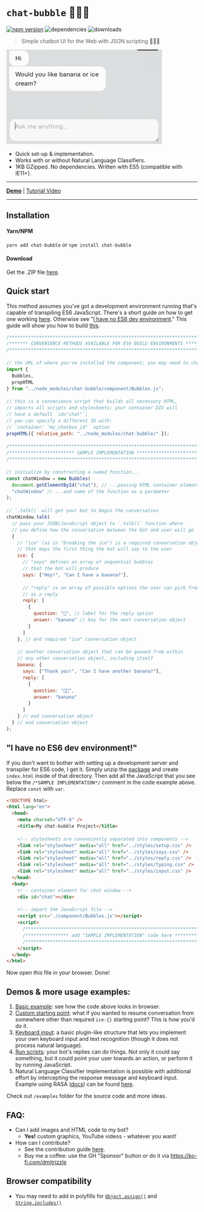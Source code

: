 # `chat-bubble` 👋🤖🤙

[![npm version](https://badge.fury.io/js/chat-bubble.svg)](https://badge.fury.io/js/chat-bubble)
![dependencies](https://david-dm.org/dmitrizzle/chat-bubble.svg)
![downloads](https://img.shields.io/npm/dt/chat-bubble.svg)

> Simple chatbot UI for the Web with JSON scripting 👋🤖🤙

![Screenshot](screenshot.gif?raw=true)

- Quick set-up & implementation.
- Works with or without Natural Language Classifiers.
- 1KB GZipped. No dependencies. Written with ES5 (compatible with IE11+).

---

**[Demo](#demos--more-usage-examples)** | [Tutorial Video](https://www.youtube.com/watch?v=fkJ935a7VSk)

---

## Installation

#### Yarn/NPM

`yarn add chat-bubble` or `npm install chat-bubble`

#### Download

Get the .ZIP file [here](https://github.com/dmitrizzle/chat-bubble/archive/master.zip).

## Quick start

This method assumes you've got a development environment running that's capable of transpiling ES6 JavaScript. There's a short guide on how to get one working [here](ENV.md). Otherwise see "[I have no ES6 dev environment](https://github.com/dmitrizzle/chat-bubble/new/master#i-have-no-es6-dev-environment)." This guide will show you how to build [this](https://dmitrizzle.github.io/chat-bubble/examples/1-basics.html).

```javascript
/************************************************************************/
/******* CONVENIENCE METHODS AVAILABLE FOR ES6 BUILD ENVIRONMENTS *******/
/************************************************************************/

// the URL of where you've installed the component; you may need to change this:
import {
  Bubbles,
  prepHTML
} from "../node_modules/chat-bubble/component/Bubbles.js";

// this is a convenience script that builds all necessary HTML,
// imports all scripts and stylesheets; your container DIV will
// have a default `id="chat"`;
// you can specify a different ID with:
// `container: "my_chatbox_id"` option
prepHTML({ relative_path: "../node_modules/chat-bubble/" });

/************************************************************************/
/************************ SAMPLE IMPLEMENTATION *************************/
/************************************************************************/

// initialize by constructing a named function...
const chatWindow = new Bubbles(
  document.getElementById("chat"), // ...passing HTML container element...
  "chatWindow" // ...and name of the function as a parameter
);

// `.talk()` will get your bot to begin the conversation
chatWindow.talk(
  // pass your JSON/JavaScript object to `.talk()` function where
  // you define how the conversation between the bot and user will go
  {
    // "ice" (as in "breaking the ice") is a required conversation object
    // that maps the first thing the bot will say to the user
    ice: {
      // "says" defines an array of sequential bubbles
      // that the bot will produce
      says: ["Hey!", "Can I have a banana?"],

      // "reply" is an array of possible options the user can pick from
      // as a reply
      reply: [
        {
          question: "🍌", // label for the reply option
          answer: "banana" // key for the next conversation object
        }
      ]
    }, // end required "ice" conversation object

    // another conversation object that can be queued from within
    // any other conversation object, including itself
    banana: {
      says: ["Thank you!", "Can I have another banana?"],
      reply: [
        {
          question: "🍌🍌",
          answer: "banana"
        }
      ]
    } // end conversation object
  } // end conversation object
);
```

## "I have no ES6 dev environment!"

If you don't want to bother with setting up a development server and transpiler for ES6 code, I get it. Simply unzip the [package](https://github.com/dmitrizzle/chat-bubble/archive/master.zip) and create `index.html` inside of that directory. Then add all the JavaScript that you see below the `/*SAMPLE IMPLEMENTATION*/` comment in the code example above. Replace `const` with `var`.

```html
<!DOCTYPE html>
<html lang="en">
  <head>
    <meta charset="UTF-8" />
    <title>My chat-bubble Project</title>

    <!-- stylesheets are conveniently separated into components -->
    <link rel="stylesheet" media="all" href="../styles/setup.css" />
    <link rel="stylesheet" media="all" href="../styles/says.css" />
    <link rel="stylesheet" media="all" href="../styles/reply.css" />
    <link rel="stylesheet" media="all" href="../styles/typing.css" />
    <link rel="stylesheet" media="all" href="../styles/input.css" />
  </head>
  <body>
    <!-- container element for chat window -->
    <div id="chat"></div>

    <!-- import the JavaScript file -->
    <script src="./component/Bubbles.js"></script>
    <script>
      /************************************************************************/
      /**************** add "SAMPLE IMPLEMENTATION" code here *****************/
      /************************************************************************/
    </script>
  </body>
</html>
```

Now open this file in your browser. Done!

## Demos & more usage examples:

1. [Basic example](https://dmitrizzle.github.io/chat-bubble/examples/1-basics.html): see how the code above looks in browser.
2. [Custom starting point](https://dmitrizzle.github.io/chat-bubble/examples/2-custom-starting-point.html): what if you wanted to resume conversation from somewhere other than required `ice:{}` starting point? This is how you'd do it.
3. [Keyboard input](https://dmitrizzle.github.io/chat-bubble/examples/3-keyboard-input.html): a basic plugin-like structure that lets you implement your own keyboard input and text recognition (though it does not process natural language).
4. [Run scripts](https://dmitrizzle.github.io/chat-bubble/examples/4-run-scripts.html): your bot's replies can do things. Not only it could say something, but it could point your user towards an action, or perform it by running JavaScript.
5. Natural Language Classifier implementation is possible with additional effort by intercepting the response message and keyboard input. Example using RASA ([docs](https://dmitrizzle.github.io/chat-bubble/README_RASA.md)) can be found [here](https://dmitrizzle.github.io/chat-bubble/examples/7-nlc-rasa.html).

Check out `/examples` folder for the source code and more ideas.

## FAQ:

- Can I add images and HTML code to my bot?
  - **Yes!** custom graphics, YouTube videos - whatever you want!
- How can I contribute?
  - See the contribution guide [here](CONTRIBUTING.md).
  - Buy me a coffee: use the GH "Sponsor" button or do it via https://ko-fi.com/dmitrizzle

## Browser compatibility

- You may need to add in polyfills for [`Object.assign()`](https://developer.mozilla.org/en-US/docs/Web/JavaScript/Reference/Global_Objects/Object/assign) and [`String.includes()`](https://developer.mozilla.org/en-US/docs/Web/JavaScript/Reference/Global_Objects/String/includes)
